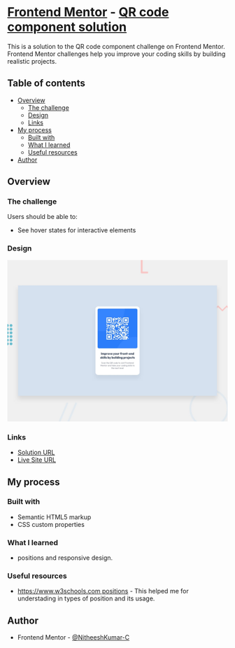 # [Frontend Mentor](https://www.frontendmentor.io/home) - [QR code component solution](https://www.frontendmentor.io/challenges/qr-code-component-iux_sIO_H)

This is a solution to the QR code component challenge on Frontend Mentor. Frontend Mentor challenges help you improve your coding skills by building realistic projects.
## Table of contents

- [Overview](#overview)
  - [The challenge](#the-challenge)
  - [Design](#design)
  - [Links](#links)
- [My process](#my-process)
  - [Built with](#built-with)
  - [What I learned](#what-i-learned)
  - [Useful resources](#useful-resources)
- [Author](#author)


## Overview

### The challenge

Users should be able to:

- See hover states for interactive elements

### Design

![](design/desktop-preview.jpg)

### Links

- [Solution URL](https://www.frontendmentor.io/solutions/responsive-page-using-css-Yrsab8IEs)
- [Live Site URL](https://nitheeshkumar-c.github.io/QR-CodeDesign-challenge/)

## My process

### Built with

- Semantic HTML5 markup
- CSS custom properties

### What I learned

- positions and responsive design.

### Useful resources
- [https://www.w3schools.com positions](https://www.w3schools.com/css/css_positioning.asp) - This helped me for understading in types of position and its usage.

## Author

- Frontend Mentor - [@NitheeshKumar-C](https://www.frontendmentor.io/profile/NitheeshKumar-C)
